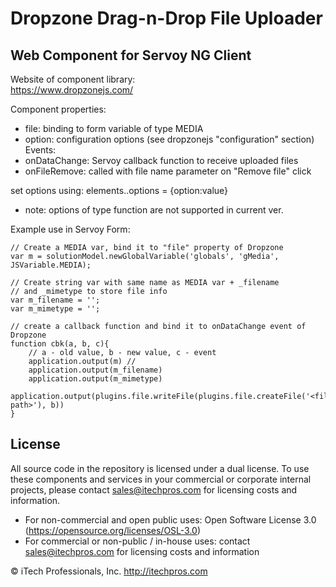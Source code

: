 # Dropzone Drag-n-Drop File Uploader
## Web Component for Servoy NG Client


Website of component library:  
https://www.dropzonejs.com/



Component properties:
- file: binding to form variable of type MEDIA
- option: configuration options (see dropzonejs "configuration" section)
Events:
- onDataChange: Servoy callback function to receive uploaded files
- onFileRemove: called with file name parameter on "Remove file" click


set options using:
elements.<uploader>.options = {option:value}
 - note: options of type function are not supported in current ver.


Example use in Servoy Form:
```
// Create a MEDIA var, bind it to "file" property of Dropzone
var m = solutionModel.newGlobalVariable('globals', 'gMedia', JSVariable.MEDIA);

// Create string var with same name as MEDIA var + _filename
// and _mimetype to store file info
var m_filename = '';
var m_mimetype = '';

// create a callback function and bind it to onDataChange event of Dropzone
function cbk(a, b, c){
    // a - old value, b - new value, c - event
    application.output(m) // 
    application.output(m_filename)
    application.output(m_mimetype)
    application.output(plugins.file.writeFile(plugins.file.createFile('<file path>'), b))
}

```




## License

All source code in the repository is licensed under a dual license.  To use these components and services in your commercial or corporate internal projects, please contact sales@itechpros.com for licensing costs and information.

 * For non-commercial and open public uses: Open Software License 3.0 (https://opensource.org/licenses/OSL-3.0)
 * For commercial or non-public / in-house uses: contact sales@itechpros.com for licensing costs and information

&copy; iTech Professionals, Inc. 
http://itechpros.com
